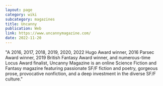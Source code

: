 ```yaml
---
layout: page
category: wiki
subcategory: magazines
title: Uncanny
publication: Web
link: https://www.uncannymagazine.com/
date: 2022-11-20
---
```


"A 2016, 2017, 2018, 2019, 2020, 2022 Hugo Award winner, 2016 Parsec Award winner, 2019 British Fantasy Award winner, and numerous-time Locus Award finalist, Uncanny Magazine is an online Science Fiction and Fantasy magazine featuring passionate SF/F fiction and poetry, gorgeous prose, provocative nonfiction, and a deep investment in the diverse SF/F culture."
